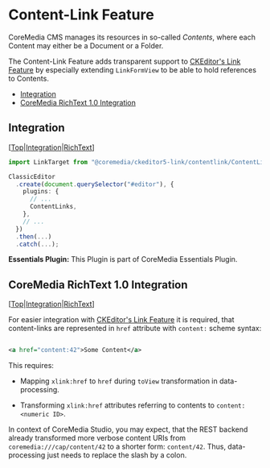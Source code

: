 # Content-Link Feature

CoreMedia CMS manages its resources in so-called _Contents_, where each Content
may either be a Document or a Folder.

The Content-Link Feature adds transparent support to
[CKEditor's Link Feature][cke5:docs:link:feature] by especially extending
`LinkFormView` to be able to hold references to Contents.

* [Integration][]
* [CoreMedia RichText 1.0 Integration][]

## Integration

[Integration]: <#integration>

[[Top][]|[Integration][]|[RichText][]]

```typescript
import LinkTarget from "@coremedia/ckeditor5-link/contentlink/ContentLinks";

ClassicEditor
  .create(document.querySelector("#editor"), {
    plugins: {
      // ...
      ContentLinks,
    },
    // ...
  })
  .then(...)
  .catch(...);
```

**Essentials Plugin:** This Plugin is part of CoreMedia Essentials Plugin.

## CoreMedia RichText 1.0 Integration

[CoreMedia RichText 1.0 Integration]: <#coremedia-richtext-10-integration>

[RichText]: <#coremedia-richtext-10-integration>

[[Top][]|[Integration][]|[RichText][]]

For easier integration with [CKEditor's Link Feature][cke5:docs:link:feature] it
is required, that content-links are represented in `href` attribute with
`content:` scheme syntax:

```xml

<a href="content:42">Some Content</a>
```

This requires:

* Mapping `xlink:href` to `href` during `toView` transformation in
  data-processing.

* Transforming `xlink:href` attributes referring to contents to
  `content:<numeric ID>`.

In context of CoreMedia Studio, you may expect, that the REST backend already
transformed more verbose content URIs from `coremedia:///cap/content/42` to a
shorter form: `content/42`. Thus, data-processing just needs to replace the
slash by a colon.

<!-- ======================================================== [ References ] -->

[cke5:docs:link:feature]: <https://ckeditor.com/docs/ckeditor5/latest/features/link.html> "Link - CKEditor 5 Documentation"

[Top]: <#top> "Jump to top of document"
